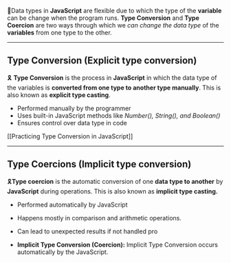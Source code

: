 📌Data types in **JavaScript** are flexible due to which the type of the **variable** can be change when the program runs.  **Type Conversion** and **Type Coercion** are two ways through which we *can change the data type* of the **variables** from one type to the other.

---
## Type Conversion (Explicit type conversion)

🎗️ **Type Conversion** is the process in **JavaScript** in which the data type of the variables is **converted from one type to another type manually**. This is also known as **explicit type casting**.

- Performed manually by the programmer
- Uses built-in JavaScript methods like *Number(), String(), and Boolean()*
- Ensures control over data type in code 

[[Practicing Type Conversion in JavaScript]]

---
## Type Coercions (Implicit type conversion)

🎗️**Type  coercion** is the automatic conversion of one **data type to another** by **JavaScript** during operations. This is also known as **implicit type casting.** 

- Performed automatically by JavaScript
- Happens mostly in comparison and arithmetic  operations.
- Can lead to unexpected results if not handled pro

- **Implicit Type Conversion (Coercion):** Implicit Type Conversion occurs automatically by the JavaScript.

